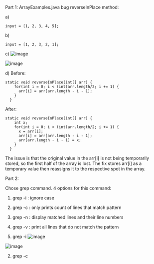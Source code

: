 Part 1:
ArrayExamples.java bug
reverseInPlace method:

a)
```
input = [1, 2, 3, 4, 5];
```

b) 
```
input = [1, 2, 3, 2, 1];
```

c)
![image](https://github.com/jgu0453/CSE-15L-lab-reports/assets/119398520/1a07583e-692e-4e1e-bb5b-c0879ba7f653)

![image](https://github.com/jgu0453/CSE-15L-lab-reports/assets/119398520/88887651-671f-443a-8ab1-430bb4222e75)


d)
Before:
```
static void reverseInPlace(int[] arr) {
    for(int i = 0; i < (int)arr.length/2; i += 1) {
      arr[i] = arr[arr.length - i - 1];
    }
  }
```
After:
```
static void reverseInPlace(int[] arr) {
    int x;
    for(int i = 0; i < (int)arr.length/2; i += 1) {
      x = arr[i];
      arr[i] = arr[arr.length - i - 1];
      arr[arr.length - i - 1] = x;
    }
  }
```
The issue is that the original value in the arr[i] is not being temporarily stored, so the first half of the array is lost. The fix stores arr[i] as a temporary value then reassigns it to the respective spot in the array. 

Part 2:

Chose grep command.
4 options for this command:
1. grep -i : ignore case
2. grep -c : only prints count of lines that match pattern
3. grep -n : display matched lines and their line numbers
4. grep -v : print all lines that do not match the pattern

1. grep -i
![image](https://github.com/jgu0453/CSE-15L-lab-reports/assets/119398520/4d15832f-0508-4907-bfea-05b4e4fad821)

![image](https://github.com/jgu0453/CSE-15L-lab-reports/assets/119398520/f548a1c5-9469-4cf0-9fb2-da4e6409fbca)

2. grep -c




